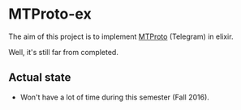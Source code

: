 # MTProto-ex

The aim of this project is to implement [MTProto](https://core.telegram.org/mtproto) (Telegram) in elixir.

Well, it's still far from completed.

## Actual state

* Won't have a lot of time during this semester (Fall 2016).
